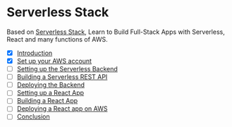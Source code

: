 # Serverless Stack

Based on [Serverless Stack](https://serverless-stack.com/), Learn to Build Full-Stack Apps with Serverless, React and many functions of AWS.

- [x] [Introduction](https://serverless-stack.com/chapters/who-is-this-guide-for.html)
- [x] [Set up your AWS account](https://serverless-stack.com/chapters/create-an-aws-account.html)
- [ ] [Setting up the Serverless Backend](https://serverless-stack.com/chapters/create-a-dynamodb-table.html)
- [ ] [Building a Serverless REST API](https://serverless-stack.com/chapters/add-a-create-note-api.html)
- [ ] [Deploying the Backend](https://serverless-stack.com/chapters/deploy-the-apis.html)
- [ ] [Setting up a React App](https://serverless-stack.com/chapters/create-a-new-reactjs-app.html)
- [ ] [Building a React App](https://serverless-stack.com/chapters/create-a-login-page.html)
- [ ] [Deploying a React app on AWS](https://serverless-stack.com/chapters/deploy-the-frontend.html)
- [ ] [Conclusion](https://serverless-stack.com/chapters/wrapping-up.html)